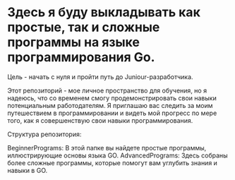 # Здесь я буду выкладывать как простые, так и сложные программы на языке программирования Go.

Цель - начать с нуля и пройти путь до Juniour-разработчика.

Этот репозиторий - мое личное пространство для обучения, но я надеюсь, что со временем смогу продемонстрировать свои навыки потенциальным работодателям. 
Я приглашаю вас следить за моим путешествием в программировании и видеть мой прогресс по мере того, как я совершенствую свои навыки программирования.

Структура репозитория:

BeginnerPrograms: В этой папке вы найдете простые программы, иллюстрирующие основы языка GO. 
AdvancedPrograms: Здесь собраны более сложные программы, которые помогут вам углубить знания и навыки в GO.
